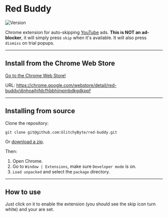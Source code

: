 # Red Buddy

![Version](https://img.shields.io/badge/Version-1.4.6-blue)

Chrome extension for auto-skipping [YouTube](https://youtube.com/) ads. **This is NOT an ad-blocker**, it will simply press `skip` when it's available. It will also press `dismiss` on trial popups.

---
## Install from the Chrome Web Store

[Go to the Chrome Web Store!](https://chrome.google.com/webstore/detail/red-buddy/djnhoajhifdcfhbbhijnpinbdkgdkppf)

URL: https://chrome.google.com/webstore/detail/red-buddy/djnhoajhifdcfhbbhijnpinbdkgdkppf

---
## Installing from source

Clone the repository:

    git clone git@github.com:GlitchyByte/red-buddy.git

Or [download a zip](https://github.com/GlitchyByte/red-buddy/archive/refs/heads/main.zip).

Then:

1. Open Chrome.
2. Go to `Window | Extensions`, make sure `Developer mode` is on.
3. `Load unpacked` and select the `package` directory.

---
## How to use

Just click on it to enable the extension (you should see the skip icon turn white) and your are set.
